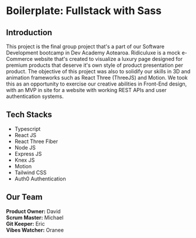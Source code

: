 # Boilerplate: Fullstack with Sass

## Introduction

This project is the final group project that's a part of our Software Development bootcamp in Dev Academy Aotearoa. Ridiculuxe is a mock e-Commerce website that's created to visualize a luxury page designed for premium products that deserve it's own style of product presentation per product. The objective of this project was also to solidify our skills in 3D and animation frameworks such as React Three (ThreeJS) and Motion. We took this as an opportunity to exercise our creative abilities in Front-End design, with an MVP in site for a website with working REST APIs and user authentication systems.

## Tech Stacks

* Typescript
* React JS
* React Three Fiber
* Node JS
* Express JS
* Knex JS
* Motion
* Tailwind CSS
* Auth0 Authentication

## Our Team

**Product Owner:** David  
**Scrum Master:** Michael  
**Git Keeper:** Eric  
**Vibes Watcher:** Oranee  